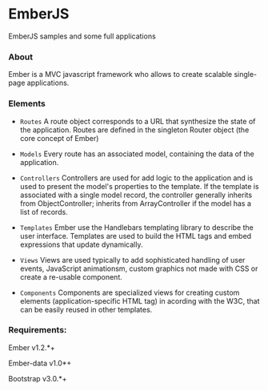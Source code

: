 # EmberJS


EmberJS samples and some full applications

### About
Ember is a MVC javascript framework who allows to create scalable single-page applications.

### Elements
* `Routes`
A route object corresponds to a URL that synthesize the state of the application. Routes are defined in the singleton Router object (the core concept of Ember)

* `Models`
Every route has an associated model, containing the data of the application.

* `Controllers`
Controllers are used for add logic to the application and is used to present the model's properties to the template. If the template is associated with a single model record, the controller generally inherits from ObjectController; inherits from ArrayController if the model has a list of records.

* `Templates`
Ember use the Handlebars templating library to describe the user interface. Templates are used to build the HTML tags and embed expressions that update dynamically.

* `Views`
Views are used typically to add sophisticated handling of user events, JavaScript animationsm, custom graphics not made with CSS or create a re-usable component.

* `Components`
Components are specialized views for creating custom elements (application-specific HTML tag) in acording with the W3C, that can be easily reused in other templates. 

### Requirements:

Ember v1.2.*+

Ember-data v1.0*+

Bootstrap v3.0.*+
